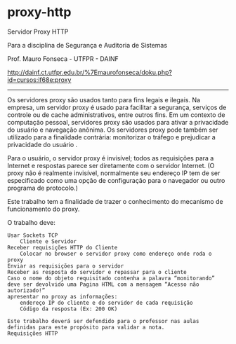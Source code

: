 # proxy-http


Servidor Proxy HTTP

Para a disciplina de Segurança e Auditoria de Sistemas

Prof. Mauro Fonseca - UTFPR - DAINF

http://dainf.ct.utfpr.edu.br/%7Emaurofonseca/doku.php?id=cursos:if68e:proxy

----

Os servidores proxy são usados tanto para fins legais e ilegais. Na empresa, um servidor proxy é usado para facilitar a segurança, serviços de controle ou de cache administrativos, entre outros fins. Em um contexto de computação pessoal, servidores proxy são usados para ativar a privacidade do usuário e navegação anônima. Os servidores proxy pode também ser utilizado para a finalidade contrária: monitorizar o tráfego e prejudicar a privacidade do usuário .

Para o usuário, o servidor proxy é invisível; todos as requisições para a Internet e respostas parece ser diretamente com o servidor Internet. (O proxy não é realmente invisível, normalmente seu endereço IP tem de ser especificado como uma opção de configuração para o navegador ou outro programa de protocolo.)

Este trabalho tem a finalidade de trazer o conhecimento do mecanismo de funcionamento do proxy.

O trabalho deve:

    Usar Sockets TCP
        Cliente e Servidor
    Receber requisições HTTP do Cliente
        Colocar no browser o servidor proxy como endereço onde roda o proxy
    Enviar as requisições para o servidor
    Receber as resposta do servidor e repassar para o cliente
    Caso o nome do objeto requisitado contenha a palavra “monitorando” deve ser devolvido uma Pagina HTML com a mensagem “Acesso não autorizado!”
    apresentar no proxy as informações:
        endereço IP do cliente e do servidor de cada requisição
        Código da resposta (Ex: 200 OK)

    Este trabalho deverá ser defendido para o professor nas aulas definidas para este propósito para validar a nota.
    Requisições HTTP



